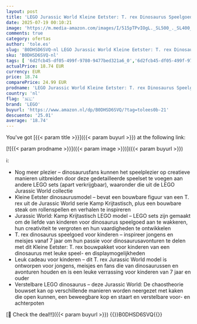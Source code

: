 ```yaml
---
layout: post
title: 'LEGO Jurassic World Kleine Eetster: T. rex Dinosaurus Speelgoed voor 7 jaar en Ouder  Bouwpakket voor Kinderen met Dino Figuur  Rollenspel Cadeau voor Jongens  Meisjes en Fans 76967'
date: 2025-07-19 00:10:21
image: 'https://m.media-amazon.com/images/I/515pTPvIOgL._SL500_._SL400_.jpg'
comments: true
category: ofertas
author: 'tole.es'
slug: 'B0DHSD6SVQ-nl LEGO Jurassic World Kleine Eetster: T. rex Dinosaurus...'
sku: 'B0DHSD6SVQ-nl'
tags: [ '6d2fcb45-df05-499f-9780-9477bed321a6_0','6d2fcb45-df05-499f-9780-9477bed321a6_501','Arborist Merchandising Root','Bouw- & constructiespeelgoed','Creatieve spellen','Educatief speelgoed','Self Service','Special Features Stores','Speelgoed & spellen','Speelgoedbouwsets','lego','🇳🇱', ]
actualPrice: 18.74 EUR
currency: EUR
price: 18.74
comparePrice: 24.99 EUR
prodname: 'LEGO Jurassic World Kleine Eetster: T. rex Dinosaurus Speelgoed voor 7 jaar en Ouder  Bouwpakket voor Kinderen met Dino Figuur  Rollenspel Cadeau voor Jongens  Meisjes en Fans 76967'
country: 'nl'
flag: '🇳🇱'
brand: 'LEGO'
buyurl: 'https://www.amazon.nl/dp/B0DHSD6SVQ/?tag=tolees0b-21'
descuento: '25.01'
average: '18.74'
---
```


You've got [{{< param title >}}]({{< param buyurl >}}) at the following link:

[![{{< param prodname >}}]({{< param image >}})]({{< param buyurl >}})

ℹ️:

- Nog meer plezier – dinosaurusfans kunnen het speelplezier op creatieve manieren uitbreiden door deze gedetailleerde speelset te voegen aan andere LEGO sets (apart verkrijgbaar), waaronder die uit de LEGO Jurassic World collectie
- Kleine Eetster dinosaurusmodel – bevat een bouwbare figuur van een T. rex uit de Jurassic World serie Kamp Krijtastisch, plus een bouwbare steak om rollenspellen en verhalen te inspireren
- Jurassic World: Kamp Krijtastisch LEGO model – LEGO sets zijn gemaakt om de liefde van kinderen voor dinosaurus speelgoed aan te wakkeren, hun creativiteit te vergroten en hun vaardigheden te ontwikkelen
- T. rex dinosaurus speelgoed voor kinderen – inspireer jongens en meisjes vanaf 7 jaar om hun passie voor dinosaurusavonturen te delen met dit Kleine Eetster: T. rex bouwpakket voor kinderen van een dinosaurus met leuke speel- en displaymogelijkheden
- Leuk cadeau voor kinderen – dit T. rex Jurassic World model is ontworpen voor jongens, meisjes en fans die van dinosaurussen en avonturen houden en is een leuke verrassing voor kinderen van 7 jaar en ouder
- Verstelbare LEGO dinosaurus – deze Jurassic World: De chaostheorie bouwset kan op verschillende manieren worden neergezet met kaken die open kunnen, een beweegbare kop en staart en verstelbare voor- en achterpoten

[🛒 Check the deal!!]({{< param buyurl >}})
{{<world>}}B0DHSD6SVQ{{</world>}}
